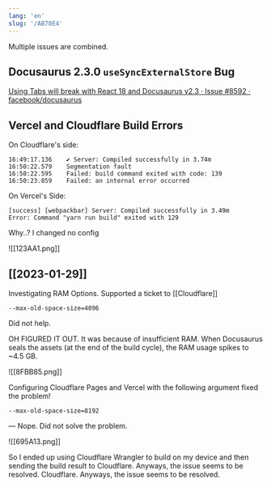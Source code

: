 ```yaml
---
lang: 'en'
slug: '/AB70E4'
---
```


Multiple issues are combined.

## Docusaurus 2.3.0 `useSyncExternalStore` Bug

[Using Tabs will break with React 18 and Docusaurus v2.3 · Issue #8592 · facebook/docusaurus](https://github.com/facebook/docusaurus/issues/8592#event-8378524686)

## Vercel and Cloudflare Build Errors

On Cloudflare's side:

```
16:49:17.136	✔ Server: Compiled successfully in 3.74m
16:50:22.579	Segmentation fault
16:50:22.595	Failed: build command exited with code: 139
16:50:23.859	Failed: an internal error occurred
```

On Vercel's Side:

```
[success] [webpackbar] Server: Compiled successfully in 3.49m
Error: Command "yarn run build" exited with 129
```

Why..? I changed no config

![[123AA1.png]]

## [[2023-01-29]]

Investigating RAM Options. Supported a ticket to [[Cloudflare]]

```
--max-old-space-size=4096
```

Did not help.

OH FIGURED IT OUT.
It was because of insufficient RAM.
When Docusaurus seals the assets (at the end of the build cycle), the RAM usage spikes to ~4.5 GB.

![[8FBB85.png]]

Configuring Cloudflare Pages and Vercel with the following argument fixed the problem!

```
--max-old-space-size=8192
```

— Nope. Did not solve the problem.

![[695A13.png]]

So I ended up using Cloudflare Wrangler to build on my device and then sending the build result to Cloudflare. Anyways, the issue seems to be resolved.
Cloudflare. Anyways, the issue seems to be resolved.
